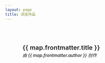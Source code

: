 ```yaml
---
layout: page
title: 浏览作品
---
```


<script setup>
import { data } from "../../.vitepress/maps.zhHans.data.ts";
const maps = [...data].reverse();

import { computed } from 'vue'
const classes = computed(() => ["maps", `count-${maps.length}`])

import VPLink from 'vitepress/dist/client/theme-default/components/VPLink.vue';
import VPBadge from 'vitepress/dist/client/theme-default/components/VPBadge.vue';
</script>

<div :class="classes">
  <div class="container">
    <article v-for="(map, index) in maps" :key="index" class="map">
      <div class="info">
        <img class="image" :src="map.frontmatter.img" :alt="map.frontmatter.title" />
          <div class="data">
            <VPLink :href="map.url">
              <h1 v-if="map.frontmatter.title" class="name">
                {{ map.frontmatter.title }}
              </h1>
              <i v-if="map.frontmatter.author" class="author">
                由 {{ map.frontmatter.author }} 创作
                <br />
              </i>
              <VPBadge v-if="map.frontmatter.version" :text="map.frontmatter.version" />
              <VPBadge v-if="map.frontmatter.respack" type="warning" :text="map.frontmatter.respack" />
              <p class="desc" v-html="map.frontmatter.desc" />
            </VPLink>
          </div>
        </div>
      <div class="sp">
        <VPLink v-if="map.frontmatter.download" class="sp-link" :href="map.frontmatter.download" no-icon>
          <span class="vpi-arrow-down sp-icon" />下载
        </VPLink>
      </div>
    </article>
  </div>
</div>

<style scoped>
@media (min-width: 375px) {
  .maps .container {
    grid-template-columns: repeat(auto-fit, minmax(288px, 1fr));
  }
}

.maps.count-1 .container {
  max-width: 368px;
}
.maps.count-2 .container {
  max-width: calc(368px * 2 + 24px);
}

.maps .container {
  display: grid;
  margin: 0 auto;
  max-width: calc(368px * 3 + 36px);
}

.map {
  display: flex;
  flex-direction: column;
  gap: 2px;
  width: 100%;
  height: 100%;
  overflow: hidden;
  padding: 32px;
}

.info {
  border-top-left-radius: 12px;
  border-top-right-radius: 12px;
  flex-grow: 1;
  background-color: var(--vp-c-bg-soft);
}

.data {
  margin: 24px;
  text-align: left;
}

.image {
  border-top-left-radius: 12px;
  border-top-right-radius: 12px;
  position: relative;
  width: 100%;
  top: 0;
  right: auto;
  bottom: 0;
  left: auto;
  object-fit: cover;
}

.name {
  letter-spacing: 0.15px;
  line-height: 28px;
  font-size: 20px;
  margin: 0;
  font-weight: 600;
}

.author {
  margin: 0;
  font-size: 14px;
  font-weight: 500;
  color: var(--vp-c-text-2);
}

.desc {
  padding-top: 8px;
  max-width: 288px;
  font-size: 16px;
  margin: 0 auto;
}

.desc :deep(a) {
  font-weight: 500;
  color: var(--vp-c-brand-1);
  text-decoration-style: dotted;
  transition: color 0.25s;
}

.sp-link {
  border-bottom-left-radius: 12px;
  border-bottom-right-radius: 12px;
  display: flex;
  justify-content: center;
  align-items: center;
  text-align: center;
  padding: 16px;
  font-size: 14px;
  font-weight: 500;
  color: var(--vp-c-sponsor);
  background-color: var(--vp-c-bg-soft);
  transition: color 0.25s, background-color 0.25s;
}

.sp .sp-link.link:hover,
.sp .sp-link.link:focus {
  outline: none;
  color: var(--vp-c-white);
  background-color: var(--vp-c-sponsor);
}

.sp-icon {
  margin-right: 8px;
  font-size: 16px;
}
</style>
